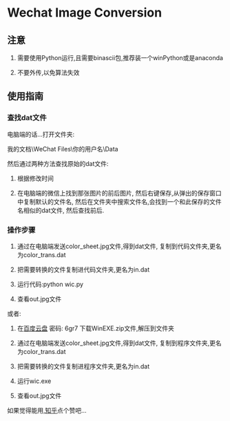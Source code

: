 # Wechat Image Conversion

## 注意

1. 需要使用Python运行,且需要binascii包,推荐装一个winPython或是anaconda

2. 不要外传,以免算法失效

## 使用指南

### 查找dat文件

电脑端的话...打开文件夹:

我的文档\WeChat Files\你的用户名\Data

然后通过两种方法查找原始的dat文件:

1. 根据修改时间

2. 在电脑端的微信上找到那张图片的前后图片,
然后右键保存,从弹出的保存窗口中复制默认的文件名,
然后在文件夹中搜索文件名,会找到一个和此保存的文件名相似的dat文件,
然后查找前后.

### 操作步骤

1. 通过在电脑端发送color_sheet.jpg文件,得到dat文件,
复制到代码文件夹,更名为color_trans.dat

2. 把需要转换的文件复制进代码文件夹,更名为in.dat

3. 运行代码:python wic.py

4. 查看out.jpg文件

或者:

1. 在[百度云盘](http://pan.baidu.com/s/1kUyLboF) 密码: 6gr7 下载WinEXE.zip文件,解压到文件夹

2. 通过在电脑端发送color_sheet.jpg文件,得到dat文件,
复制到程序文件夹,更名为color_trans.dat

3. 把需要转换的文件复制进程序文件夹,更名为in.dat

4. 运行wic.exe

5. 查看out.jpg文件

如果觉得能用,[知乎](https://www.zhihu.com/question/35056157/answer/85231763)点个赞吧...